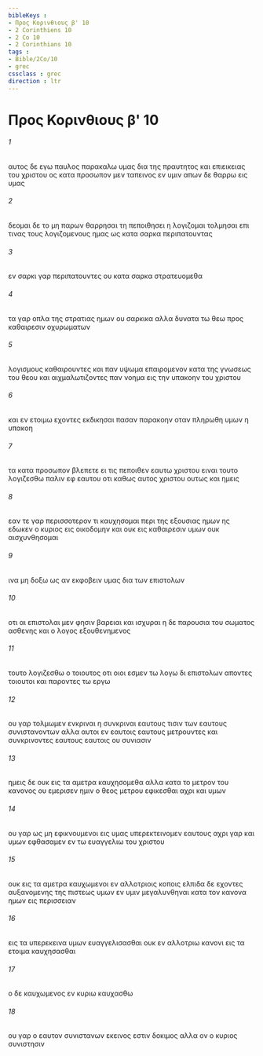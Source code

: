 ```yaml
---
bibleKeys : 
- Προς Κορινθιους β' 10
- 2 Corinthiens 10
- 2 Co 10
- 2 Corinthians 10
tags : 
- Bible/2Co/10
- grec
cssclass : grec
direction : ltr
---
```


# Προς Κορινθιους β' 10

###### 1
αυτος δε εγω παυλος παρακαλω υμας δια της πραυτητος και επιεικειας του χριστου ος κατα προσωπον μεν ταπεινος εν υμιν απων δε θαρρω εις υμας
###### 2
δεομαι δε το μη παρων θαρρησαι τη πεποιθησει η λογιζομαι τολμησαι επι τινας τους λογιζομενους ημας ως κατα σαρκα περιπατουντας
###### 3
εν σαρκι γαρ περιπατουντες ου κατα σαρκα στρατευομεθα
###### 4
τα γαρ οπλα της στρατιας ημων ου σαρκικα αλλα δυνατα τω θεω προς καθαιρεσιν οχυρωματων
###### 5
λογισμους καθαιρουντες και παν υψωμα επαιρομενον κατα της γνωσεως του θεου και αιχμαλωτιζοντες παν νοημα εις την υπακοην του χριστου
###### 6
και εν ετοιμω εχοντες εκδικησαι πασαν παρακοην οταν πληρωθη υμων η υπακοη
###### 7
τα κατα προσωπον βλεπετε ει τις πεποιθεν εαυτω χριστου ειναι τουτο λογιζεσθω παλιν εφ εαυτου οτι καθως αυτος χριστου ουτως και ημεις
###### 8
εαν τε γαρ περισσοτερον τι καυχησομαι περι της εξουσιας ημων ης εδωκεν ο κυριος εις οικοδομην και ουκ εις καθαιρεσιν υμων ουκ αισχυνθησομαι
###### 9
ινα μη δοξω ως αν εκφοβειν υμας δια των επιστολων
###### 10
οτι αι επιστολαι μεν φησιν βαρειαι και ισχυραι η δε παρουσια του σωματος ασθενης και ο λογος εξουθενημενος
###### 11
τουτο λογιζεσθω ο τοιουτος οτι οιοι εσμεν τω λογω δι επιστολων αποντες τοιουτοι και παροντες τω εργω
###### 12
ου γαρ τολμωμεν ενκριναι η συνκριναι εαυτους τισιν των εαυτους συνιστανοντων αλλα αυτοι εν εαυτοις εαυτους μετρουντες και συνκρινοντες εαυτους εαυτοις ου συνιασιν
###### 13
ημεις δε ουκ εις τα αμετρα καυχησομεθα αλλα κατα το μετρον του κανονος ου εμερισεν ημιν ο θεος μετρου εφικεσθαι αχρι και υμων
###### 14
ου γαρ ως μη εφικνουμενοι εις υμας υπερεκτεινομεν εαυτους αχρι γαρ και υμων εφθασαμεν εν τω ευαγγελιω του χριστου
###### 15
ουκ εις τα αμετρα καυχωμενοι εν αλλοτριοις κοποις ελπιδα δε εχοντες αυξανομενης της πιστεως υμων εν υμιν μεγαλυνθηναι κατα τον κανονα ημων εις περισσειαν
###### 16
εις τα υπερεκεινα υμων ευαγγελισασθαι ουκ εν αλλοτριω κανονι εις τα ετοιμα καυχησασθαι
###### 17
ο δε καυχωμενος εν κυριω καυχασθω
###### 18
ου γαρ ο εαυτον συνιστανων εκεινος εστιν δοκιμος αλλα ον ο κυριος συνιστησιν
